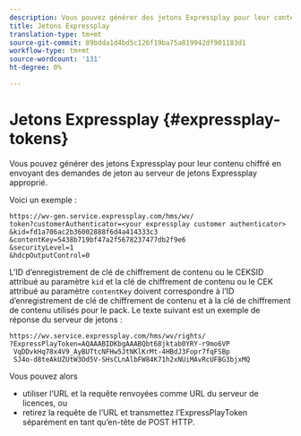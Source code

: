 ```yaml
---
description: Vous pouvez générer des jetons Expressplay pour leur contenu chiffré en envoyant des demandes de jeton au serveur de jetons Expressplay approprié.
title: Jetons Expressplay
translation-type: tm+mt
source-git-commit: 89bdda1d4bd5c126f19ba75a819942df901183d1
workflow-type: tm+mt
source-wordcount: '131'
ht-degree: 0%

---
```



# Jetons Expressplay {#expressplay-tokens}

Vous pouvez générer des jetons Expressplay pour leur contenu chiffré en envoyant des demandes de jeton au serveur de jetons Expressplay approprié.

Voici un exemple :

```
https://wv-gen.service.expressplay.com/hms/wv/
token?customerAuthenticator=<your expressplay customer authenticator>
&kid=fd1a706ac2b36002888f6d4a414333c3
&contentKey=5438b719bf47a2f5678237477db2f9e6
&securityLevel=1
&hdcpOutputControl=0
```

L’ID d’enregistrement de clé de chiffrement de contenu ou le CEKSID attribué au paramètre `kid` et la clé de chiffrement de contenu ou le CEK attribué au paramètre `contentKey` doivent correspondre à l’ID d’enregistrement de clé de chiffrement de contenu et à la clé de chiffrement de contenu utilisés pour le pack. Le texte suivant est un exemple de réponse du serveur de jetons :

```
https://wv.service.expressplay.com/hms/wv/rights/
?ExpressPlayToken=AQAAABIDKbgAAABQbt68jktab0YRY-r9mo6VP
 VqDDvkHq78x4V9_AyBUTtcNFHw5JtNKlKrMt-4HBdJ3Fopr7fqFSBp
 SJ4o-d8teAkUZUtW3Od5V-SHsCLnAlbFW84K71h2xNUiMAvRcUFBG3bjxMQ
```

Vous pouvez alors

* utiliser l’URL et la requête renvoyées comme URL du serveur de licences, ou
* retirez la requête de l’URL et transmettez l’ExpressPlayToken séparément en tant qu’en-tête de POST HTTP.